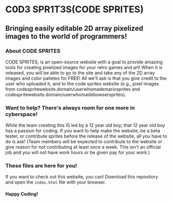# C0D3 SPR1T3S(CODE SPRITES)
## Bringing easily editable 2D array pixelized images to the world of programmers!
### About CODE SPRITES
CODE SPRITES, is an open-source website with a goal to provide amazing tools for creating pixelized images for your retro games and art! When it is released, you will be able to go to the site and take any of the 2D array images and color palletes for FREE! All we'll ask is that you give credit to the user who uploaded it, and to the code sprites website (e.g., pixel images from codespritewebsite.domain/userwhomademariosprites and codespritewebsite.domain/userwhomadebowsersprites).
### Want to help? There's always room for one more in cyberspace!
While the team creating this IS led by a 12 year old boy, that 12 year old boy has a passion for coding. If you want to help make the website, be a beta tester, or contribute sprites before the release of the website, all you have to do is ask! (Team members will be expected to contribute to the website or give reason for not contributing at least once a week. This isn't an official job and you will not have work hours or be given pay for your work.)
### These files are here for you!
If you want to check out this website, you can! Download this repository and open the `index.html` file with your browser.
#### Happy Coding!
